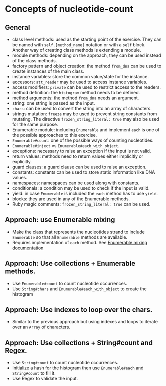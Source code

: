 # Concepts of nucleotide-count

## General

- class level methods: used as the starting point of the exercise. They can be named with `self.[method_name]` notation or with a `self` block. Another way of creating class methods is extending a module.
- module methods: depending on the approach, they can be used instead of the class methods.
- factory pattern and object creation: the method `from_dna` can be used to create instances of the main class.
- instance variables: store the common value/state for the instance.
- accessors: `att_reader` may be used to access instance variables.
- access modifiers: `private` can be used to restrict access to the readers.
- method definition: the `histogram` method needs to be defined.
- method arguments: the method `from_dna` needs an argument.
- string: one string is passed as the input.
- `chars`: can be used to convert the string into an array of characters.
- strings mutation: `freeze` may be used to prevent string constants from mutating. The directive `frozen_string_literal: true` may also be used for the same purpose.
- Enumerable module: including `Enumerable` and implement `each` is one of the possible approaches to this exercise.
- `Enumerable#count`: one of the possible ways of counting nucleotides.
- `Enumerable#inject` vs `Enumerable#each_with_object`.
- exceptions: necessary to raise an exception if the input is not valid.
- return values: methods need to return values either implicitly or explicitly.
- guard clauses: a guard clause can be used to raise an exception.
- constants: constants can be used to store static information like DNA values.
- namespaces: namespaces can be used along with constants.
- conditionals: a condition may be used to check if the input is valid.
- yield: in case `Enumerable` is included the `each` method has to use `yield`.
- blocks: they are used in any of the Enumerable methods.
- Ruby magic comments: `frozen_string_literal: true` can be used.

## Approach: use Enumerable mixing

- Make the class that represents the nucleotides strand to include `Enumerable` so that all `Enumerable` methods are available.
- Requires implementation of `each` method. See [Enumerable mixing documentation](https://ruby-doc.org/core-2.7.0/Enumerable.html)

## Approach: Use collections + Enumerable methods.

- Use `Enumerable#count` to count nucleotide occurrences.
- Use `String#chars` and `Enumerable#each_with_object` to create the histogram

## Approach: Use indexes to loop over the chars.

- Similar to the previous approach but using indexes and loops to iterate over an `Array` of characters.

## Approach: Use collections + String#count and Regex.

- Use `String#count` to count nucleotide occurrences.
- Initialize a hash for the histogram then use `Enumerable#each` and `String#count` to fill it.
- Use Regex to validate the input.
